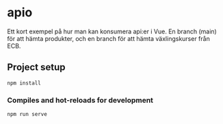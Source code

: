 # apio

Ett kort exempel på hur man kan konsumera api:er i Vue. En branch (main) för att hämta produkter, och en branch för att hämta växlingskurser från ECB.

## Project setup
```
npm install
```

### Compiles and hot-reloads for development
```
npm run serve
```
